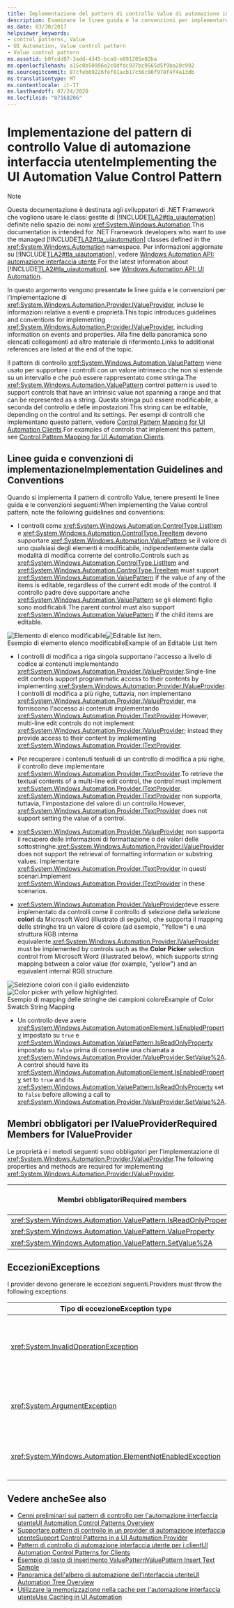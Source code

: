 ```yaml
---
title: Implementazione del pattern di controllo Value di automazione interfaccia utente
description: Esaminare le linee guida e le convenzioni per implementare il pattern di controllo value nell'automazione interfaccia utente. Conosce i membri obbligatori per l'interfaccia IValueProvider.
ms.date: 03/30/2017
helpviewer_keywords:
- control patterns, Value
- UI Automation, Value control pattern
- Value control pattern
ms.assetid: b0fcdd87-3add-4345-bca9-e891205e02ba
ms.openlocfilehash: a15c0b50996e2c0dfdc937bc9565d5f9ba20c992
ms.sourcegitcommit: 87cfeb69226fef01acb17c56c86f978f4f4a13db
ms.translationtype: MT
ms.contentlocale: it-IT
ms.lasthandoff: 07/24/2020
ms.locfileid: "87168206"
---
```

# <a name="implementing-the-ui-automation-value-control-pattern"></a><span data-ttu-id="52a4e-104">Implementazione del pattern di controllo Value di automazione interfaccia utente</span><span class="sxs-lookup"><span data-stu-id="52a4e-104">Implementing the UI Automation Value Control Pattern</span></span>
> [!NOTE]
> <span data-ttu-id="52a4e-105">Questa documentazione è destinata agli sviluppatori di .NET Framework che vogliono usare le classi gestite di [!INCLUDE[TLA2#tla_uiautomation](../../../includes/tla2sharptla-uiautomation-md.md)] definite nello spazio dei nomi <xref:System.Windows.Automation>.</span><span class="sxs-lookup"><span data-stu-id="52a4e-105">This documentation is intended for .NET Framework developers who want to use the managed [!INCLUDE[TLA2#tla_uiautomation](../../../includes/tla2sharptla-uiautomation-md.md)] classes defined in the <xref:System.Windows.Automation> namespace.</span></span> <span data-ttu-id="52a4e-106">Per informazioni aggiornate su [!INCLUDE[TLA2#tla_uiautomation](../../../includes/tla2sharptla-uiautomation-md.md)], vedere [Windows Automation API: automazione interfaccia utente](/windows/win32/winauto/entry-uiauto-win32).</span><span class="sxs-lookup"><span data-stu-id="52a4e-106">For the latest information about [!INCLUDE[TLA2#tla_uiautomation](../../../includes/tla2sharptla-uiautomation-md.md)], see [Windows Automation API: UI Automation](/windows/win32/winauto/entry-uiauto-win32).</span></span>  
  
 <span data-ttu-id="52a4e-107">In questo argomento vengono presentate le linee guida e le convenzioni per l'implementazione di <xref:System.Windows.Automation.Provider.IValueProvider>, incluse le informazioni relative a eventi e proprietà.</span><span class="sxs-lookup"><span data-stu-id="52a4e-107">This topic introduces guidelines and conventions for implementing <xref:System.Windows.Automation.Provider.IValueProvider>, including information on events and properties.</span></span> <span data-ttu-id="52a4e-108">Alla fine della panoramica sono elencati collegamenti ad altro materiale di riferimento.</span><span class="sxs-lookup"><span data-stu-id="52a4e-108">Links to additional references are listed at the end of the topic.</span></span>  
  
 <span data-ttu-id="52a4e-109">Il pattern di controllo <xref:System.Windows.Automation.ValuePattern> viene usato per supportare i controlli con un valore intrinseco che non si estende su un intervallo e che può essere rappresentato come stringa.</span><span class="sxs-lookup"><span data-stu-id="52a4e-109">The <xref:System.Windows.Automation.ValuePattern> control pattern is used to support controls that have an intrinsic value not spanning a range and that can be represented as a string.</span></span> <span data-ttu-id="52a4e-110">Questa stringa può essere modificabile, a seconda del controllo e delle impostazioni.</span><span class="sxs-lookup"><span data-stu-id="52a4e-110">This string can be editable, depending on the control and its settings.</span></span> <span data-ttu-id="52a4e-111">Per esempi di controlli che implementano questo pattern, vedere [Control Pattern Mapping for UI Automation Clients](control-pattern-mapping-for-ui-automation-clients.md).</span><span class="sxs-lookup"><span data-stu-id="52a4e-111">For examples of controls that implement this pattern, see [Control Pattern Mapping for UI Automation Clients](control-pattern-mapping-for-ui-automation-clients.md).</span></span>  
  
<a name="Implementation_Guidelines_and_Conventions"></a>
## <a name="implementation-guidelines-and-conventions"></a><span data-ttu-id="52a4e-112">Linee guida e convenzioni di implementazione</span><span class="sxs-lookup"><span data-stu-id="52a4e-112">Implementation Guidelines and Conventions</span></span>  
 <span data-ttu-id="52a4e-113">Quando si implementa il pattern di controllo Value, tenere presenti le linee guida e le convenzioni seguenti:</span><span class="sxs-lookup"><span data-stu-id="52a4e-113">When implementing the Value control pattern, note the following guidelines and conventions:</span></span>  
  
- <span data-ttu-id="52a4e-114">I controlli come <xref:System.Windows.Automation.ControlType.ListItem> e <xref:System.Windows.Automation.ControlType.TreeItem> devono supportare <xref:System.Windows.Automation.ValuePattern> se il valore di uno qualsiasi degli elementi è modificabile, indipendentemente dalla modalità di modifica corrente del controllo.</span><span class="sxs-lookup"><span data-stu-id="52a4e-114">Controls such as <xref:System.Windows.Automation.ControlType.ListItem> and <xref:System.Windows.Automation.ControlType.TreeItem> must support <xref:System.Windows.Automation.ValuePattern> if the value of any of the items is editable, regardless of the current edit mode of the control.</span></span> <span data-ttu-id="52a4e-115">Il controllo padre deve supportare anche <xref:System.Windows.Automation.ValuePattern> se gli elementi figlio sono modificabili.</span><span class="sxs-lookup"><span data-stu-id="52a4e-115">The parent control must also support <xref:System.Windows.Automation.ValuePattern> if the child items are editable.</span></span>  
  
 <span data-ttu-id="52a4e-116">![Elemento di elenco modificabile](./media/uia-valuepattern-editable-listitem.PNG "UIA_ValuePattern_Editable_ListItem")</span><span class="sxs-lookup"><span data-stu-id="52a4e-116">![Editable list item.](./media/uia-valuepattern-editable-listitem.PNG "UIA_ValuePattern_Editable_ListItem")</span></span>  
<span data-ttu-id="52a4e-117">Esempio di elemento elenco modificabile</span><span class="sxs-lookup"><span data-stu-id="52a4e-117">Example of an Editable List Item</span></span>  
  
- <span data-ttu-id="52a4e-118">I controlli di modifica a riga singola supportano l'accesso a livello di codice ai contenuti implementando <xref:System.Windows.Automation.Provider.IValueProvider>.</span><span class="sxs-lookup"><span data-stu-id="52a4e-118">Single-line edit controls support programmatic access to their contents by implementing <xref:System.Windows.Automation.Provider.IValueProvider>.</span></span> <span data-ttu-id="52a4e-119">I controlli di modifica a più righe, tuttavia, non implementano <xref:System.Windows.Automation.Provider.IValueProvider>, ma forniscono l'accesso ai contenuti implementando <xref:System.Windows.Automation.Provider.ITextProvider>.</span><span class="sxs-lookup"><span data-stu-id="52a4e-119">However, multi-line edit controls do not implement <xref:System.Windows.Automation.Provider.IValueProvider>; instead they provide access to their content by implementing <xref:System.Windows.Automation.Provider.ITextProvider>.</span></span>  
  
- <span data-ttu-id="52a4e-120">Per recuperare i contenuti testuali di un controllo di modifica a più righe, il controllo deve implementare <xref:System.Windows.Automation.Provider.ITextProvider>.</span><span class="sxs-lookup"><span data-stu-id="52a4e-120">To retrieve the textual contents of a multi-line edit control, the control must implement <xref:System.Windows.Automation.Provider.ITextProvider>.</span></span> <span data-ttu-id="52a4e-121"><xref:System.Windows.Automation.Provider.ITextProvider> non supporta, tuttavia, l'impostazione del valore di un controllo.</span><span class="sxs-lookup"><span data-stu-id="52a4e-121">However, <xref:System.Windows.Automation.Provider.ITextProvider> does not support setting the value of a control.</span></span>  
  
- <span data-ttu-id="52a4e-122"><xref:System.Windows.Automation.Provider.IValueProvider> non supporta il recupero delle informazioni di formattazione o dei valori delle sottostringhe.</span><span class="sxs-lookup"><span data-stu-id="52a4e-122"><xref:System.Windows.Automation.Provider.IValueProvider> does not support the retrieval of formatting information or substring values.</span></span> <span data-ttu-id="52a4e-123">Implementare <xref:System.Windows.Automation.Provider.ITextProvider> in questi scenari.</span><span class="sxs-lookup"><span data-stu-id="52a4e-123">Implement <xref:System.Windows.Automation.Provider.ITextProvider> in these scenarios.</span></span>  
  
- <span data-ttu-id="52a4e-124"><xref:System.Windows.Automation.Provider.IValueProvider>deve essere implementato da controlli come il controllo di selezione della selezione **colori** da Microsoft Word (illustrato di seguito), che supporta il mapping delle stringhe tra un valore di colore (ad esempio, "Yellow") e una struttura RGB interna equivalente.</span><span class="sxs-lookup"><span data-stu-id="52a4e-124"><xref:System.Windows.Automation.Provider.IValueProvider> must be implemented by controls such as the **Color Picker** selection control from Microsoft Word (illustrated below), which supports string mapping between a color value (for example, "yellow") and an equivalent internal RGB structure.</span></span>  
  
 <span data-ttu-id="52a4e-125">![Selezione colori con il giallo evidenziato](./media/uia-valuepattern-colorpicker.png "UIA_ValuePattern_ColorPicker")</span><span class="sxs-lookup"><span data-stu-id="52a4e-125">![Color picker with yellow highlighted.](./media/uia-valuepattern-colorpicker.png "UIA_ValuePattern_ColorPicker")</span></span>  
<span data-ttu-id="52a4e-126">Esempio di mapping delle stringhe dei campioni colore</span><span class="sxs-lookup"><span data-stu-id="52a4e-126">Example of Color Swatch String Mapping</span></span>  
  
- <span data-ttu-id="52a4e-127">Un controllo deve avere <xref:System.Windows.Automation.AutomationElement.IsEnabledProperty> impostato su `true` e <xref:System.Windows.Automation.ValuePattern.IsReadOnlyProperty> impostato su `false` prima di consentire una chiamata a <xref:System.Windows.Automation.Provider.IValueProvider.SetValue%2A>.</span><span class="sxs-lookup"><span data-stu-id="52a4e-127">A control should have its <xref:System.Windows.Automation.AutomationElement.IsEnabledProperty> set to `true` and its <xref:System.Windows.Automation.ValuePattern.IsReadOnlyProperty> set to `false` before allowing a call to <xref:System.Windows.Automation.Provider.IValueProvider.SetValue%2A>.</span></span>  
  
<a name="Required_Members_for_the_IValueProvider_Interface"></a>
## <a name="required-members-for-ivalueprovider"></a><span data-ttu-id="52a4e-128">Membri obbligatori per IValueProvider</span><span class="sxs-lookup"><span data-stu-id="52a4e-128">Required Members for IValueProvider</span></span>  
 <span data-ttu-id="52a4e-129">Le proprietà e i metodi seguenti sono obbligatori per l'implementazione di <xref:System.Windows.Automation.Provider.IValueProvider>.</span><span class="sxs-lookup"><span data-stu-id="52a4e-129">The following properties and methods are required for implementing <xref:System.Windows.Automation.Provider.IValueProvider>.</span></span>  
  
|<span data-ttu-id="52a4e-130">Membri obbligatori</span><span class="sxs-lookup"><span data-stu-id="52a4e-130">Required members</span></span>|<span data-ttu-id="52a4e-131">Tipo di membro</span><span class="sxs-lookup"><span data-stu-id="52a4e-131">Member type</span></span>|<span data-ttu-id="52a4e-132">Note</span><span class="sxs-lookup"><span data-stu-id="52a4e-132">Notes</span></span>|  
|----------------------|-----------------|-----------|  
|<xref:System.Windows.Automation.ValuePattern.IsReadOnlyProperty>|<span data-ttu-id="52a4e-133">Proprietà</span><span class="sxs-lookup"><span data-stu-id="52a4e-133">Property</span></span>|<span data-ttu-id="52a4e-134">Nessuno</span><span class="sxs-lookup"><span data-stu-id="52a4e-134">None</span></span>|  
|<xref:System.Windows.Automation.ValuePattern.ValueProperty>|<span data-ttu-id="52a4e-135">Proprietà</span><span class="sxs-lookup"><span data-stu-id="52a4e-135">Property</span></span>|<span data-ttu-id="52a4e-136">Nessuno</span><span class="sxs-lookup"><span data-stu-id="52a4e-136">None</span></span>|  
|<xref:System.Windows.Automation.ValuePattern.SetValue%2A>|<span data-ttu-id="52a4e-137">Metodo</span><span class="sxs-lookup"><span data-stu-id="52a4e-137">Method</span></span>|<span data-ttu-id="52a4e-138">Nessuno</span><span class="sxs-lookup"><span data-stu-id="52a4e-138">None</span></span>|  
  
<a name="Exceptions"></a>
## <a name="exceptions"></a><span data-ttu-id="52a4e-139">Eccezioni</span><span class="sxs-lookup"><span data-stu-id="52a4e-139">Exceptions</span></span>  
 <span data-ttu-id="52a4e-140">I provider devono generare le eccezioni seguenti.</span><span class="sxs-lookup"><span data-stu-id="52a4e-140">Providers must throw the following exceptions.</span></span>  
  
|<span data-ttu-id="52a4e-141">Tipo di eccezione</span><span class="sxs-lookup"><span data-stu-id="52a4e-141">Exception type</span></span>|<span data-ttu-id="52a4e-142">Condizione</span><span class="sxs-lookup"><span data-stu-id="52a4e-142">Condition</span></span>|  
|--------------------|---------------|  
|<xref:System.InvalidOperationException>|<xref:System.Windows.Automation.ValuePattern.SetValue%2A><br /><br /> <span data-ttu-id="52a4e-143">-Se le informazioni specifiche delle impostazioni locali vengono passate a un controllo in un formato non corretto, ad esempio una data formattata in modo errato.</span><span class="sxs-lookup"><span data-stu-id="52a4e-143">-   If locale-specific information is passed to a control in an incorrect format such as an incorrectly formatted date.</span></span>|  
|<xref:System.ArgumentException>|<xref:System.Windows.Automation.ValuePattern.SetValue%2A><br /><br /> <span data-ttu-id="52a4e-144">-Se un nuovo valore non può essere convertito da una stringa a un formato riconosciuto dal controllo.</span><span class="sxs-lookup"><span data-stu-id="52a4e-144">-   If a new value cannot be converted from a string to a format the control recognizes.</span></span>|  
|<xref:System.Windows.Automation.ElementNotEnabledException>|<xref:System.Windows.Automation.ValuePattern.SetValue%2A><br /><br /> <span data-ttu-id="52a4e-145">-Quando viene effettuato un tentativo di modificare un controllo non abilitato.</span><span class="sxs-lookup"><span data-stu-id="52a4e-145">-   When an attempt is made to manipulate a control that is not enabled.</span></span>|  
  
## <a name="see-also"></a><span data-ttu-id="52a4e-146">Vedere anche</span><span class="sxs-lookup"><span data-stu-id="52a4e-146">See also</span></span>

- [<span data-ttu-id="52a4e-147">Cenni preliminari sui pattern di controllo per l'automazione interfaccia utente</span><span class="sxs-lookup"><span data-stu-id="52a4e-147">UI Automation Control Patterns Overview</span></span>](ui-automation-control-patterns-overview.md)
- [<span data-ttu-id="52a4e-148">Supportare pattern di controllo in un provider di automazione interfaccia utente</span><span class="sxs-lookup"><span data-stu-id="52a4e-148">Support Control Patterns in a UI Automation Provider</span></span>](support-control-patterns-in-a-ui-automation-provider.md)
- [<span data-ttu-id="52a4e-149">Pattern di controllo di automazione interfaccia utente per i client</span><span class="sxs-lookup"><span data-stu-id="52a4e-149">UI Automation Control Patterns for Clients</span></span>](ui-automation-control-patterns-for-clients.md)
- [<span data-ttu-id="52a4e-150">Esempio di testo di inserimento ValuePattern</span><span class="sxs-lookup"><span data-stu-id="52a4e-150">ValuePattern Insert Text Sample</span></span>](https://github.com/Microsoft/WPF-Samples/tree/master/Accessibility/InsertText)
- [<span data-ttu-id="52a4e-151">Panoramica dell'albero di automazione dell'interfaccia utente</span><span class="sxs-lookup"><span data-stu-id="52a4e-151">UI Automation Tree Overview</span></span>](ui-automation-tree-overview.md)
- [<span data-ttu-id="52a4e-152">Utilizzare la memorizzazione nella cache per l'automazione interfaccia utente</span><span class="sxs-lookup"><span data-stu-id="52a4e-152">Use Caching in UI Automation</span></span>](use-caching-in-ui-automation.md)
